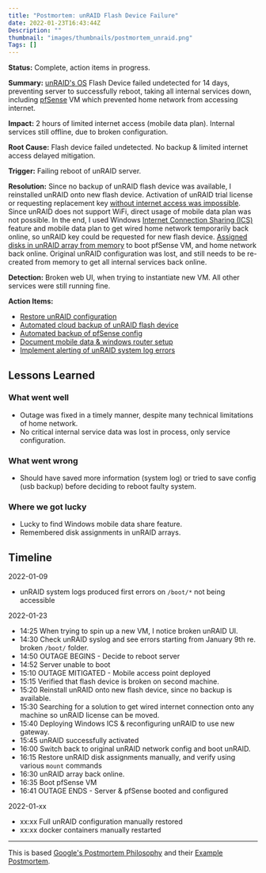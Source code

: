 ```yaml
---
title: "Postmortem: unRAID Flash Device Failure"
date: 2022-01-23T16:43:44Z
Description: ""
thumbnail: "images/thumbnails/postmortem_unraid.png"
Tags: []
---
```


**Status:** Complete, action items in progress.

**Summary:** [unRAID's OS](https://unraid.net/)
Flash Device failed undetected for 14 days, preventing server
to successfully reboot, taking all internal services down, including
[pfSense](https://www.pfsense.org/)
VM which prevented home network from accessing internet.

**Impact:** 2 hours of limited internet access (mobile data plan).
Internal services still offline, due to broken configuration.

**Root Cause:** Flash device failed undetected. No backup & limited internet
access delayed mitigation.

**Trigger:** Failing reboot of unRAID server.

**Resolution:** Since no backup of unRAID flash device was available,
I reinstalled unRAID onto new flash device. Activation of unRAID trial
license or requesting replacement key
[without internet access was impossible](https://forums.unraid.net/topic/55382-no-internet-no-unraid/).
Since unRAID does not support WiFi, direct usage of mobile data plan was not
possible.
In the end, I used Windows
[Internet Connection Sharing (ICS)](https://en.wikipedia.org/wiki/Internet_Connection_Sharing)
feature and mobile data plan to get wired home network temporarily back online,
so unRAID key could be requested for new flash device.
[Assigned disks in unRAID array from memory](https://wiki.unraid.net/Manual/Changing_The_Flash_Device#What_to_do_if_you_have_no_backup_and_do_not_know_your_disk_assignments)
to boot pfSense VM, and home network back online.
Original unRAID configuration was lost, and still needs to be re-created
from memory to get all internal services back online.

**Detection:** Broken web UI, when trying to instantiate new VM. All other
services were still running fine.

**Action Items:**

* [Restore unRAID configuration](https://github.com/datosh/home/issues/4)
* [Automated cloud backup of unRAID flash device](https://github.com/datosh/home/issues/1)
* [Automated backup of pfSense config](https://github.com/datosh/home/issues/3)
* [Document mobile data & windows router setup](https://github.com/datosh/datosh.github.io/issues/1)
* [Implement alerting of unRAID system log errors](https://github.com/datosh/home/issues/5)

## Lessons Learned

### What went well

* Outage was fixed in a timely manner, despite many technical
limitations of home network.
* No critical internal service data was lost in process, only service
configuration.

### What went wrong

* Should have saved more information (system log) or tried to save config
(usb backup) before deciding to reboot faulty system.

### Where we got lucky

* Lucky to find Windows mobile data share feature.
* Remembered disk assignments in unRAID arrays.

## Timeline

2022-01-09
* unRAID system logs produced first errors on `/boot/*` not being accessible

2022-01-23
* 14:25 When trying to spin up a new VM, I notice broken unRAID UI.
* 14:30 Check unRAID syslog and see errors starting from January 9th re. broken
`/boot/` folder.
* 14:50 OUTAGE BEGINS - Decide to reboot server
* 14:52 Server unable to boot
* 15:10 OUTAGE MITIGATED - Mobile access point deployed
* 15:15 Verified that flash device is broken on second machine.
* 15:20 Reinstall unRAID onto new flash device, since no backup is available.
* 15:30 Searching for a solution to get wired internet connection onto any
machine so unRAID license can be moved.
* 15:40 Deploying Windows ICS & reconfiguring unRAID to use new gateway.
* 15:45 unRAID successfully activated
* 16:00 Switch back to original unRAID network config and boot unRAID.
* 16:15 Restore unRAID disk assignments manually, and verify using various
`mount` commands
* 16:30 unRAID array back online.
* 16:35 Boot pfSense VM
* 16:41 OUTAGE ENDS - Server & pfSense booted and configured

2022-01-xx
* xx:xx Full unRAID configuration manually restored
* xx:xx docker containers manually restarted

---

This is based
[Google's Postmortem Philosophy](https://sre.google/sre-book/postmortem-culture/)
and their
[Example Postmortem](https://sre.google/sre-book/example-postmortem/).
